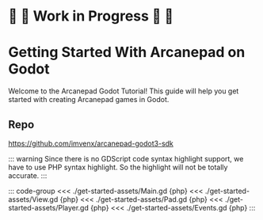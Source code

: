 # 🚧 👷 Work in Progress 👷 🚧
##

# Getting Started With Arcanepad on Godot

Welcome to the Arcanepad Godot Tutorial! This guide will help you get started with creating Arcanepad games in Godot.

<YoutubeEmbed video-id="-Qz9MFCGoYE" />

## Repo

https://github.com/imvenx/arcanepad-godot3-sdk

::: warning
Since there is no GDScript code syntax highlight support, we have to use PHP syntax highlight. So the highlight will not be totally accurate. 
:::

::: code-group
<<< ./get-started-assets/Main.gd {php}
<<< ./get-started-assets/View.gd {php}
<<< ./get-started-assets/Pad.gd {php}
<<< ./get-started-assets/Player.gd {php}
<<< ./get-started-assets/Events.gd {php}
:::
